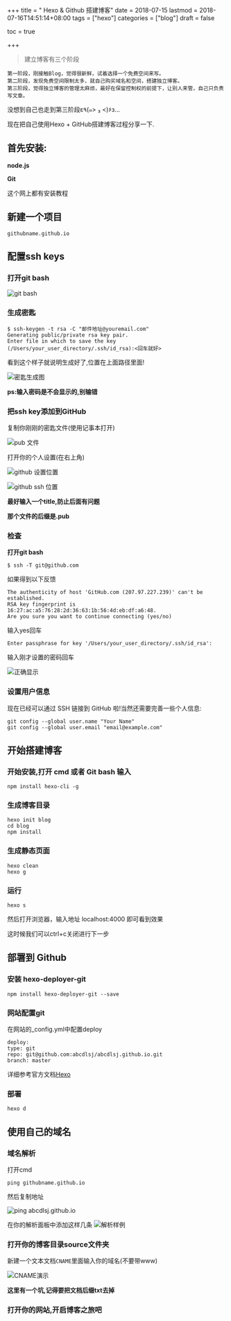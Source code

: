 +++
title = " Hexo & Github 搭建博客"
date = 2018-07-15
lastmod = 2018-07-16T14:51:14+08:00
tags = ["hexo"]
categories = ["blog"]
draft = false

toc = true

+++

> 建立博客有三个阶段

<!--more-->

```
第一阶段，刚接触Blog，觉得很新鲜，试着选择一个免费空间来写。
第二阶段，发现免费空间限制太多，就自己购买域名和空间，搭建独立博客。
第三阶段，觉得独立博客的管理太麻烦，最好在保留控制权的前提下，让别人来管，自己只负责写文章。
```

没想到自己也走到第三阶段ε٩(๑> ₃ <)۶з...

现在把自己使用Hexo + GitHub搭建博客过程分享一下.

## 首先安装:

**node.js**

**Git**

这个网上都有安装教程

## 新建一个项目

    githubname.github.io

## 配置ssh keys

### 打开git bash

![git bash][1]

### 生成密匙

    $ ssh-keygen -t rsa -C "邮件地址@youremail.com"
    Generating public/private rsa key pair.
    Enter file in which to save the key (/Users/your_user_directory/.ssh/id_rsa):<回车就好>
看到这个样子就说明生成好了,位置在上面路径里面!

![密匙生成图][2]

**ps:输入密码是不会显示的,别输错**

### 把ssh key添加到GitHub

复制你刚刚的密匙文件(使用记事本打开)

![pub 文件][3]

打开你的个人设置(在右上角)

![github 设置位置][4]

![github ssh 位置][5]

**最好输入一个title,防止后面有问题**

**那个文件的后缀是.pub**

### 检查

**打开git bash**

    $ ssh -T git@github.com

如果得到以下反馈

    The authenticity of host 'GitHub.com (207.97.227.239)' can't be established.
    RSA key fingerprint is 16:27:ac:a5:76:28:2d:36:63:1b:56:4d:eb:df:a6:48.
    Are you sure you want to continue connecting (yes/no)
输入yes回车

    Enter passphrase for key '/Users/your_user_directory/.ssh/id_rsa':

输入刚才设置的密码回车

![正确显示][6]

### 设置用户信息
现在已经可以通过 SSH 链接到 GitHub 啦!当然还需要完善一些个人信息:

    git config --global user.name "Your Name"
    git config --global user.email "email@example.com"

## 开始搭建博客

### 开始安装,打开 cmd 或者 Git bash 输入


    npm install hexo-cli -g
### 生成博客目录

    hexo init blog
    cd blog
    npm install
### 生成静态页面

    hexo clean
    hexo g
### 运行

    hexo s
然后打开浏览器，输入地址 localhost:4000 即可看到效果

这时候我们可以ctrl+c关闭进行下一步

## 部署到 Github

### 安装 hexo-deployer-git

    npm install hexo-deployer-git --save

### 网站配置git

在网站的_config.yml中配置deploy

    deploy:
    type: git
    repo: git@github.com:abcdlsj/abcdlsj.github.io.git
    branch: master

详细参考官方文档[Hexo][7]

### 部署

    hexo d
## 使用自己的域名

### 域名解析

打开cmd

    ping githubname.github.io

然后复制地址

![ping abcdlsj.github.io][8]

在你的解析面板中添加这样几条
![解析样例][9]

### 打开你的博客目录source文件夹

新建一个文本文档`CNAME`里面输入你的域名(不要带www)

![CNAME演示][10]

**这里有一个坑,记得要把文档后缀txt去掉**

### 打开你的网站,开启博客之旅吧




[1]: https://res.cloudinary.com/dc15efw34/image/upload/v1531830122/04.png
[2]: https://res.cloudinary.com/dc15efw34/image/upload/v1531830125/03.jpg
[3]: https://res.cloudinary.com/dc15efw34/image/upload/v1531830122/08.png
[4]: https://res.cloudinary.com/dc15efw34/image/upload/v1531830122/05.png
[5]: https://res.cloudinary.com/dc15efw34/image/upload/v1531830122/06.png
[6]: https://res.cloudinary.com/dc15efw34/image/upload/v1531830123/10.png
[7]: https://hexo.io/
[8]: https://res.cloudinary.com/dc15efw34/image/upload/v1531830123/12.png
[9]: https://res.cloudinary.com/dc15efw34/image/upload/v1531830123/13.png
[10]: https://res.cloudinary.com/dc15efw34/image/upload/v1531830123/14.png
